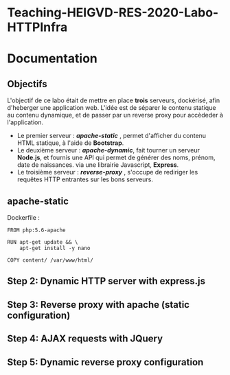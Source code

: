 # Teaching-HEIGVD-RES-2020-Labo-HTTPInfra
# Documentation

## Objectifs

L'objectif de ce labo était de mettre en place **trois** serveurs, dockérisé, afin d'heberger une application web. L'idée est de séparer le contenu statique au contenu dynamique, et de passer par un reverse proxy pour accèdeder à l'application.
* Le premier serveur : ***apache-static*** , permet d'afficher du contenu HTML statique, à l'aide de **Bootstrap**.
* Le deuxième serveur : ***apache-dynamic***, fait tourner un serveur **Node.js**, et fournis une API qui permet de générer des noms, prénom, date de naissances. via une librairie Javascript, **Express**.
* Le troisième serveur : ***reverse-proxy*** , s'occupe de rediriger les requêtes HTTP entrantes sur les bons serveurs.




## apache-static
Dockerfile :
```
FROM php:5.6-apache

RUN apt-get update && \
	apt-get install -y nano

COPY content/ /var/www/html/
```




## Step 2: Dynamic HTTP server with express.js


## Step 3: Reverse proxy with apache (static configuration)


## Step 4: AJAX requests with JQuery

## Step 5: Dynamic reverse proxy configuration
